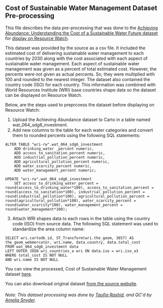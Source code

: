 ## Cost of Sustainable Water Management Dataset Pre-processing
This file describes the data pre-processing that was done to the [Achieving Abundance: Understanding the Cost of a Sustainable Water Future dataset](https://www.wri.org/resources/data-sets/achieving-abundance) for [display on Resource Watch](https://resourcewatch.org/data/explore/wat064-Cost-of-Sustainable-Water-Management).

This dataset was provided by the source as a csv file. It included the estimated cost of delivering sustainable water management to each countries by 2030 along with the cost associated with each aspect of sustainable water management. Each aspect of sustainable water management was given as a percent of total estimated cost. However, the percents were not given as actual percents. So, they were multiplied with 100 and rounded to the nearest integer. The dataset also contained the country code (ISO) for each country. This information was combined with World Resources Institute (WRI) base countries shape data so the dataset can be displayed on Resource Watch.

Below, are the steps used to preprcoess the dataset before displaying on Resource Watch:

1. Upload the Achieving Abundance dataset to Carto in a table named wat_064_sdg6_investment.
2. Add new columns to the table for each water categories and convert them to rounded percents using the following SQL statements:

```
ALTER TABLE "wri-rw".wat_064_sdg6_investment
    ADD drinking_water _percent numeric,
    ADD access_to_sanitation_percent numeric,
    ADD industrial_pollution_percent numeric,
    ADD agricultural_pollution_percent numeric,
    ADD water_scarcity_percent numeric,
    ADD water_management_percent numeric;

UPDATE "wri-rw".wat_064_sdg6_investment
	SET access_to_drinking_water_percent = round(access_to_drinking_water*100), access_to_sanitation_percent = round(access_to_sanitation*100), industrial_pollution_percent = round(industrial_pollution*100), agricultural_pollution_percent = round(agricultural_pollution*100), water_scarcity_percent = round(water_scarcity*100), water_management_percent = round(water_management*100);
```
3. Attach WRI shapes data to each rows in the table using the country code (ISO) from source data. The following SQL statement was used to standardize the area column name:
```
SELECT wri.cartodb_id, ST_Transform(wri.the_geom, 3857) AS 
the_geom_webmercator, wri.name, data.country, data.total_cost 
FROM wat_064_sdg6_investment data 
LEFT OUTER JOIN wri_countries_a wri ON data.iso = wri.iso_a3 
WHERE total_cost IS NOT NULL 
AND wri.name IS NOT NULL
```

You can view the processed, Cost of Sustainable Water Management dataset [here](https://wri-rw.carto.com/tables/wat_064_sdg6_investment/public).

You can also download original dataset [from the source website](https://www.wri.org/resources/data-sets/achieving-abundance).

###### Note: This dataset processing was done by [Taufiq Rashid](https://www.wri.org/profile/taufiq-rashid), and QC'd by [Amelia Snyder](https://www.wri.org/profile/amelia-snyder).

